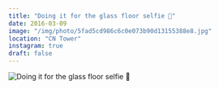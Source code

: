 ```yaml
---
title: "Doing it for the glass floor selfie 📸"
date: 2016-03-09
image: "/img/photo/5fad5cd986c6c0e073b90d13155388e8.jpg"
location: "CN Tower"
instagram: true
draft: false
---
```


![Doing it for the glass floor selfie 📸](/img/photo/5fad5cd986c6c0e073b90d13155388e8.jpg)
